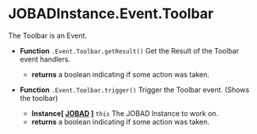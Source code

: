 # JOBADInstance.Event.Toolbar

The Toolbar is an Event. 
* **Function** `.Event.Toolbar.getResult()` Get the Result of the Toolbar event handlers. 
	* **returns** a boolean indicating if some action was taken. 

* **Function** `.Event.Toolbar.trigger()` Trigger the Toolbar event. (Shows the toolbar)
	* **Instance[ [JOBAD](../index.md) ]** `this` The JOBAD Instance to work on. 
	* **returns** a boolean indicating if some action was taken. 